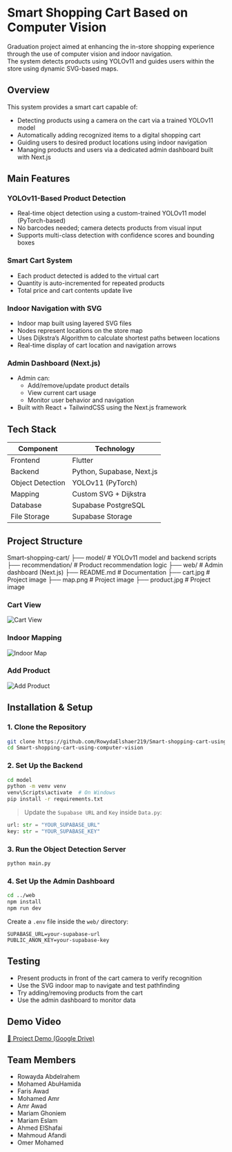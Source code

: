 #  Smart Shopping Cart Based on Computer Vision



Graduation project aimed at enhancing the in-store shopping experience through the use of computer vision and indoor navigation.  
The system detects products using YOLOv11 and guides users within the store using dynamic SVG-based maps.


## Overview

This system provides a smart cart capable of:

- Detecting products using a camera on the cart via a trained YOLOv11 model  
- Automatically adding recognized items to a digital shopping cart  
- Guiding users to desired product locations using indoor navigation  
- Managing products and users via a dedicated admin dashboard built with Next.js


## Main Features

### YOLOv11-Based Product Detection
- Real-time object detection using a custom-trained YOLOv11 model (PyTorch-based)  
- No barcodes needed; camera detects products from visual input  
- Supports multi-class detection with confidence scores and bounding boxes  

### Smart Cart System
- Each product detected is added to the virtual cart  
- Quantity is auto-incremented for repeated products  
- Total price and cart contents update live  

### Indoor Navigation with SVG
- Indoor map built using layered SVG files  
- Nodes represent locations on the store map  
- Uses Dijkstra’s Algorithm to calculate shortest paths between locations  
- Real-time display of cart location and navigation arrows  

### Admin Dashboard (Next.js)
- Admin can:  
  - Add/remove/update product details  
  - View current cart usage  
  - Monitor user behavior and navigation  
- Built with React + TailwindCSS using the Next.js framework


## Tech Stack

| Component        | Technology               |
|------------------|---------------------------|
| Frontend         | Flutter                   |
| Backend          | Python, Supabase, Next.js |
| Object Detection | YOLOv11 (PyTorch)         |
| Mapping          | Custom SVG + Dijkstra     |
| Database         | Supabase PostgreSQL       |
| File Storage     | Supabase Storage          |


## Project Structure

Smart-shopping-cart/
├── model/              # YOLOv11 model and backend scripts
├── recommendation/     # Product recommendation logic
├── web/                # Admin dashboard (Next.js)
├── README.md           # Documentation
├── cart.jpg            # Project image
├── map.png             # Project image
├── product.jpg         # Project image



###  Cart View

![Cart View](https://raw.githubusercontent.com/RowydaElshaer219/Smart-shopping-cart-using-computer-vision/main/cart.jpg)

###  Indoor Mapping

![Indoor Map](https://raw.githubusercontent.com/RowydaElshaer219/Smart-shopping-cart-using-computer-vision/main/map.png)

###  Add Product

![Add Product](https://raw.githubusercontent.com/RowydaElshaer219/Smart-shopping-cart-using-computer-vision/main/product.jpg)


## Installation & Setup

### 1. Clone the Repository

```bash
git clone https://github.com/RowydaElshaer219/Smart-shopping-cart-using-computer-vision.git
cd Smart-shopping-cart-using-computer-vision
```

### 2. Set Up the Backend

```bash
cd model
python -m venv venv
venv\Scripts\activate  # On Windows
pip install -r requirements.txt
```

> Update the `Supabase URL` and `Key` inside `Data.py`:

```python
url: str = "YOUR_SUPABASE_URL"
key: str = "YOUR_SUPABASE_KEY"
```

### 3. Run the Object Detection Server

```bash
python main.py
```

### 4. Set Up the Admin Dashboard

```bash
cd ../web
npm install
npm run dev
```

Create a `.env` file inside the `web/` directory:

```
SUPABASE_URL=your-supabase-url
PUBLIC_ANON_KEY=your-supabase-key
```


## Testing

* Present products in front of the cart camera to verify recognition
* Use the SVG indoor map to navigate and test pathfinding
* Try adding/removing products from the cart
* Use the admin dashboard to monitor data


## Demo Video

[🎥 Project Demo (Google Drive)](https://drive.google.com/file/d/1nQub6-MFoiFiLvgXKkEJPIKgzGiim87u/view)


## Team Members
* Rowayda Abdelrahem
* Mohamed AbuHamida
* Faris Awad
* Mohamed Amr
* Amr Awad
* Mariam Ghoniem
* Mariam Eslam
* Ahmed ElShafai
* Mahmoud Afandi
* Omer Mohamed



